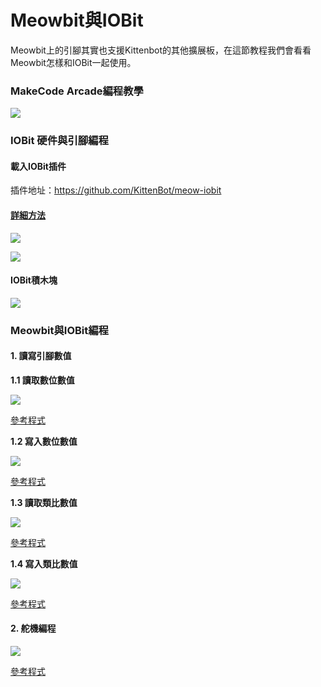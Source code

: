 # Meowbit與IOBit

Meowbit上的引腳其實也支援Kittenbot的其他擴展板，在這節教程我們會看看Meowbit怎樣和IOBit一起使用。

### MakeCode Arcade編程教學

![](https://kittenbothk.readthedocs.io/en/latest/\_images/acbanner2.png)

### IOBit 硬件與引腳編程

#### 載入IOBit插件

插件地址：https://github.com/KittenBot/meow-iobit

#### [詳細方法](../../../programmingplatforms/makecode/kittenbotandmakecode.md)

![](https://kittenbothk.readthedocs.io/en/latest/\_images/sd5.png)

![](https://kittenbothk.readthedocs.io/en/latest/\_images/iobit1.png)

#### IOBit積木塊

![](https://kittenbothk.readthedocs.io/en/latest/\_images/iobit2.png)

### Meowbit與IOBit編程

#### 1. 讀寫引腳數值

**1.1 讀取數位數值**

![](https://kittenbothk.readthedocs.io/en/latest/\_images/iobit3.png)

[參考程式](https://makecode.com/\_fD2EzsE3JVPJ)

**1.2 寫入數位數值**

![](https://kittenbothk.readthedocs.io/en/latest/\_images/iobit4.png)

[參考程式](https://makecode.com/\_0Eq1XdHzWXJq)

**1.3 讀取類比數值**

![](https://kittenbothk.readthedocs.io/en/latest/\_images/iobit5.png)

[參考程式](https://makecode.com/\_cujbCAPbE5Hx)

**1.4 寫入類比數值**

![](https://kittenbothk.readthedocs.io/en/latest/\_images/iobit6.png)

[參考程式](https://makecode.com/\_2ovaa74358EC)

#### 2. 舵機編程

![](https://kittenbothk.readthedocs.io/en/latest/\_images/iobit7.png)

[參考程式](https://makecode.com/\_iA0YjiR3sJFz)

